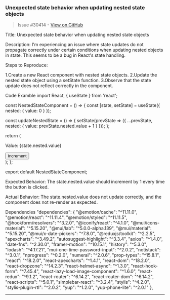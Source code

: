 ### Unexpected state behavior when updating nested state objects

> Issue #30414 - [View on GitHub](https://github.com/facebook/react/issues/30414)

Title:
Unexpected state behavior when updating nested state objects

Description:
I'm experiencing an issue where state updates do not propagate correctly under certain conditions when updating nested objects in state. This seems to be a bug in React's state handling.

Steps to Reproduce:

1.Create a new React component with nested state objects.
2.Update the nested state object using a setState function.
3.Observe that the state update does not reflect correctly in the component.

Code Examble
import React, { useState } from 'react';

const NestedStateComponent = () => {
  const [state, setState] = useState({ nested: { value: 0 } });

  const updateNestedState = () => {
    setState(prevState => ({
      ...prevState,
      nested: { value: prevState.nested.value + 1 }
    }));
  };

  return (
    <div>
      <p>Value: {state.nested.value}</p>
      <button onClick={updateNestedState}>Increment</button>
    </div>
  );
};

export default NestedStateComponent;

Expected Behavior:
The state.nested.value should increment by 1 every time the button is clicked.

Actual Behavior:
The state.nested.value does not update correctly, and the component does not re-render as expected.

Dependencies
  "dependencies": {
    "@emotion/cache": "^11.11.0",
    "@emotion/react": "^11.11.4",
    "@emotion/styled": "^11.11.5",
    "@hookform/resolvers": "^3.2.0",
    "@iconify/react": "^4.1.0",
    "@mui/icons-material": "^5.15.20",
    "@mui/lab": "^5.0.0-alpha.139",
    "@mui/material": "^5.15.20",
    "@mui/x-date-pickers": "^7.8.0",
    "@reduxjs/toolkit": "^2.2.5",
    "apexcharts": "^3.49.2",
    "autosuggest-highlight": "^3.3.4",
    "axios": "^1.4.0",
    "date-fns": "^2.30.0",
    "framer-motion": "^10.15.1",
    "history": "^5.3.0",
    "lodash": "^4.17.21",
    "mui-one-time-password-input": "^2.0.2",
    "notistack": "^3.0.1",
    "nprogress": "^0.2.0",
    "numeral": "^2.0.6",
    "prop-types": "^15.8.1",
    "react": "^18.2.0",
    "react-apexcharts": "^1.4.1",
    "react-dom": "^18.2.0",
    "react-dropzone": "^14.2.3",
    "react-helmet-async": "^1.3.0",
    "react-hook-form": "^7.45.4",
    "react-lazy-load-image-component": "^1.6.0",
    "react-redux": "^9.1.2",
    "react-router": "^6.14.2",
    "react-router-dom": "^6.14.2",
    "react-scripts": "^5.0.1",
    "simplebar-react": "^3.2.4",
    "stylis": "^4.2.0",
    "stylis-plugin-rtl": "^2.0.2",
    "yup": "^1.2.0",
    "yup-phone-lite": "^2.0.1"
  },


---


